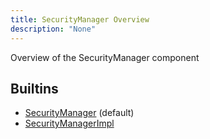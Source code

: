 ```yaml
---
title: SecurityManager Overview
description: "None"
---
```

Overview of the SecurityManager component
## Builtins
* [SecurityManager](/docs/components/securitymanager/securitymanager/) (default)
* [SecurityManagerImpl](/docs/components/securitymanager/securitymanagerimpl/)